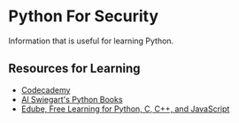 # Python For Security

Information that is useful for learning Python.

## Resources for Learning ##

<ul>
  <li><a href="https://www.codecademy.com">Codecademy</a></li>
  <li><a href="https://www.amazon.com/s?k=al+sweigart&sprefix=al+swe%2Caps%2C89&ref=nb_sb_ss_ts-doa-p_1_6">Al Swiegart's Python Books</a></li>
  <li><a href="https://edube.org/">Edube, Free Learning for Python, C, C++, and JavaScript</a></li>
</ul>

